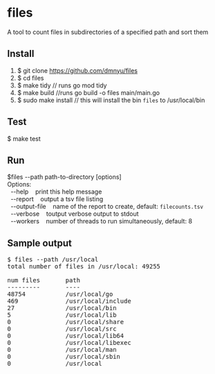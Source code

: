 # files
A tool to count files in subdirectories of a specified path and sort them

## Install
1.  $ git clone https://github.com/dmnyu/files
2.  $ cd files
3.  $ make tidy // runs go mod tidy
4.  $ make build //runs go build -o files main/main.go
5.  $ sudo make install // this will install the bin `files` to /usr/local/bin

## Test
$ make test

## Run
$files --path path-to-directory [options]<br>
Options:<br>
&nbsp;&nbsp;--help&nbsp;&nbsp;&nbsp;&nbsp;print this help message<br>
&nbsp;&nbsp;--report&nbsp;&nbsp;&nbsp;&nbsp;output a tsv file listing<br>
&nbsp;&nbsp;--output-file&nbsp;&nbsp;&nbsp;&nbsp;name of the report to create, default: `filecounts.tsv`<br>
&nbsp;&nbsp;--verbose&nbsp;&nbsp;&nbsp;&nbsp;toutput verbose output to stdout<br>
&nbsp;&nbsp;--workers&nbsp;&nbsp;&nbsp;&nbsp;number of threads to run simultaneously, default: 8<br>


## Sample output
<pre>
$ files --path /usr/local
total number of files in /usr/local: 49255

num files       path
---------       ----
48754           /usr/local/go
469             /usr/local/include
27              /usr/local/bin
5               /usr/local/lib
0               /usr/local/share
0               /usr/local/src
0               /usr/local/lib64
0               /usr/local/libexec
0               /usr/local/man
0               /usr/local/sbin
0               /usr/local
</pre>
